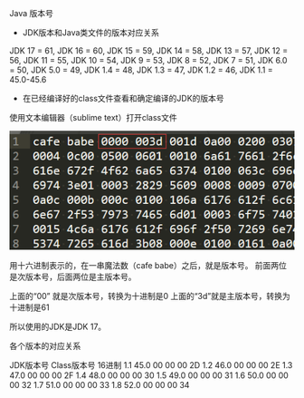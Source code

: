 Java 版本号



-   JDK版本和Java类文件的版本对应关系

JDK 17 = 61,
JDK 16 = 60,
JDK 15 = 59,
JDK 14 = 58,
JDK 13 = 57,
JDK 12 = 56,
JDK 11 = 55,
JDK 10 = 54,
JDK 9 = 53,
JDK 8 = 52,
JDK 7 = 51,
JDK 6.0 = 50,
JDK 5.0 = 49,
JDK 1.4 = 48,
JDK 1.3 = 47,
JDK 1.2 = 46,
JDK 1.1 = 45.0-45.6

-   在已经编译好的class文件查看和确定编译的JDK的版本号

使用文本编辑器（sublime text）打开class文件

![image-20210924114331482](imgs/image-20210924114331482.png)

用十六进制表示的，在一串魔法数（cafe babe）之后，就是版本号。
前面两位是次版本号，后面两位是主版本号。

上面的“00” 就是次版本号，转换为十进制是0
上面的“3d”就是主版本号，转换为十进制是61

所以使用的JDK是JDK 17。



各个版本的对应关系

JDK版本号	Class版本号	16进制
1.1	45.0	00 00 00 2D
1.2	46.0	00 00 00 2E
1.3	47.0	00 00 00 2F
1.4	48.0	00 00 00 30
1.5	49.0	00 00 00 31
1.6	50.0	00 00 00 32
1.7	51.0	00 00 00 33
1.8	52.0	00 00 00 34